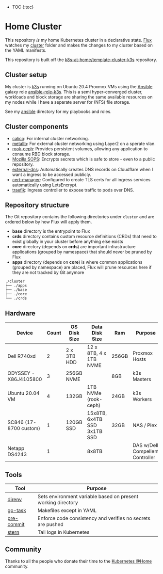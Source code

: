 * TOC
{:toc}
# Home Cluster

This repository _is_ my home Kubernetes cluster in a declarative state. [Flux](https://github.com/fluxcd/flux2) watches my [cluster](./cluster/) folder and makes the changes to my cluster based on the YAML manifests.

This repository is built off the [k8s-at-home/template-cluster-k3s](https://github.com/k8s-at-home/template-cluster-k3s) repository.

## Cluster setup

My cluster is [k3s](https://k3s.io/) running on Ubuntu 20.4 Proxmox VMs using the [Ansible](https://www.ansible.com/) galaxy role [ansible-role-k3s](https://github.com/PyratLabs/ansible-role-k3s). This is a semi hyper-converged cluster, workloads and block storage are sharing the same available resources on my nodes while I have a separate server for (NFS) file storage.


See my [ansible](./ansible/) directory for my playbooks and roles.

## Cluster components

- [calico](https://docs.projectcalico.org/about/about-calico): For internal cluster networking.
- [metallb](https://metallb.universe.tf/): For external cluster networking using Layer2 on a sperate vlan.
- [rook-ceph](https://rook.io/): Provides persistent volumes, allowing any application to consume RBD block storage.
- [Mozilla SOPS](https://toolkit.fluxcd.io/guides/mozilla-sops/): Encrypts secrets which is safe to store - even to a public repository.
- [external-dns](https://github.com/kubernetes-sigs/external-dns): Automatically creates DNS records on Cloudflare when I want a ingress to be accessed publicly.
- [cert-manager](https://cert-manager.io/docs/): Configured to create TLS certs for all ingress services automatically using LetsEncrypt.
- [traefik](https://traefik.io/traefik/): Ingress controller to expose traffic to pods over DNS.

## Repository structure

The Git repository contains the following directories under `cluster` and are ordered below by how Flux will apply them.

- **base** directory is the entrypoint to Flux
- **crds** directory contains custom resource definitions (CRDs) that need to exist globally in your cluster before anything else exists
- **core** directory (depends on **crds**) are important infrastructure applications (grouped by namespace) that should never be pruned by Flux
- **apps** directory (depends on **core**) is where common applications (grouped by namespace) are placed, Flux will prune resources here if they are not tracked by Git anymore

```
./cluster
├── ./apps
├── ./base
├── ./core
└── ./crds
```

## Hardware

| Device                | Count | OS Disk Size | Data Disk Size              | Ram   | Purpose                           |
|-----------------------|-------|--------------|-----------------------------|-------|-----------------------------------|
| Dell R740xd           | 2     | 2 x 3TB HDD  | 12 x 8TB, 4 x 1TB NVME      | 256GB | Proxmox Hosts                     |
| ODYSSEY - X86J4105800 | 3     | 256GB NVME   |                             | 8GB   | k3s Masters                       |
| Ubuntu 20.04 VM       | 4     | 132GB        | 1TB NVMe (rook-ceph)        | 24GB  | k3s Workers                       |
| SC846 (17-8700 custom)| 1     | 120GB SSD    | 15x8TB, 6x4TB SSD 3x1TB SSD | 32GB  | NAS / Plex                        |
| Netapp DS4243         | 1     |              | 8x8TB                      |       | DAS w/Dell Compellent Controller  |

## Tools

| Tool                                                   | Purpose                                                      |
| ------------------------------------------------------ | ------------------------------------------------------------ |
| [direnv](https://github.com/direnv/direnv)             | Sets environment variable based on present working directory |
| [go-task](https://github.com/go-task/task)             | Makefiles except in YAML                                     |
| [pre-commit](https://github.com/pre-commit/pre-commit) | Enforce code consistency and verifies no secrets are pushed  |
| [stern](https://github.com/stern/stern)                | Tail logs in Kubernetes                                      |

## Community

Thanks to all the people who donate their time to the [Kubernetes @Home](https://github.com/k8s-at-home/) community.
